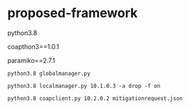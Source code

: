 # proposed-framework

python3.8

coapthon3==1.0.1

paramiko==2.7.1

`python3.8 globalmanager.py`

`python3.8 localmanager.py 10.1.0.3 -a drop -f on`

`python3.8 coapclient.py 10.2.0.2 mitigationrequest.json`
